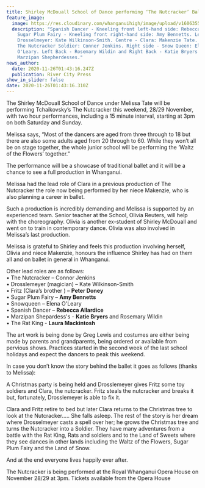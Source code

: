 ```yaml
---
title: Shirley McDouall School of Dance performing ‘The Nutcracker’ Ballet
feature_image:
  image: https://res.cloudinary.com/whanganuihigh/image/upload/v1606355027/News/nutcracker._RCP_26.11.20.jpg
  description: "Spanish Dancer - Kneeling front left-hand side: Rebecca Allardice.
    Sugar Plum Fairy - Kneeling front right-hand side: Amy Bennetts. Left side:
    Drosselmeyer: Kate Wilkinson-Smith. Centre - Clara: Makenzie Tate. Centre -
    The Nutcracker Soldier: Conner Jenkins. Right side - Snow Queen: Elena
    O'Leary. Left Back - Rosemary Wildin and Right Back - Katie Bryers -
    Marzipan Shepherdesses."
news_author:
  date: 2020-11-26T01:43:16.247Z
  publication: River City Press
show_in_slider: false
date: 2020-11-26T01:43:16.310Z
---
```

The Shirley McDouall School of Dance under Melissa Tate will be performing Tchaikovsky’s The Nutcracker this weekend, 28/29 November, with two hour performances, including a 15 minute interval, starting at 3pm on both Saturday and Sunday.

Melissa says, “Most of the dancers are aged from three through to 18 but there are also some adults aged from 20 through to 60. While they won’t all be on stage together, the whole junior school will be performing the ‘Waltz of the Flowers’ together.”

The performance will be a showcase of traditional ballet and it will be a chance to see a full production in Whanganui. 

Melissa had the lead role of Clara in a previous production of The Nutcracker the role now being performed by her niece Makenzie, who is also planning a career in ballet.

Such a production is incredibly demanding and Melissa is supported by an experienced team. Senior teacher at the School, Olivia Reuters, will help with the choreography. Olivia is another ex-student of Shirley McDouall and went on to train in contemporary dance. Olivia was also involved in Melissa’s last production.

Melissa is grateful to Shirley and feels this production involving herself, Olivia and niece Makenzie, honours the influence Shirley has had on them all and on ballet in general in Whanganui.

Other lead roles are as follows:  
• The Nutcracker – Connor Jenkins  
• Drosslemeyer (magician) – Kate Wilkinson-Smith  
• Fritz (Clara’s brother ) – **Peter Doney**  
• Sugar Plum Fairy – **Amy Bennetts**  
• Snowqueen – Elena O'Leary   
• Spanish Dancer – **Rebecca Allardice**  
• Marzipan Shepardess's  - **Katie Bryers** and Rosemary Wildin  
• The Rat King - **Laura Mackintosh**

The art work is being done by Greg Lewis and costumes are either being made by parents and grandparents, being ordered or available from pervious shows. Practices started in the second week of the last school holidays and expect the dancers to peak this weekend.

In case you don’t know the story behind the ballet it goes as follows  (thanks to Melissa):

A Christmas party is being held and Drosslemeyer gives Fritz some toy soldiers and Clara, the nutcracker. Fritz steals the nutcracker and breaks it but, fortunately, Drosslemeyer is able to fix it.

Clara and Fritz retire to bed but later Clara returns to the Christmas tree to look at the Nutcracker..... She falls asleep. The rest of the story is her dream where Drosselmeyer casts a spell over her; he grows the Christmas tree and turns the Nutcracker into a Soldier. They have many adventures from a battle with the Rat King, Rats and soldiers and to the Land of Sweets where they see dances in other lands including the Waltz of the Flowers, Sugar Plum Fairy and the Land of Snow.

And at the end everyone lives happily ever after.

The Nutcracker is being performed at the Royal Whanganui Opera House on November 28/29 at 3pm. Tickets available from the Opera House
